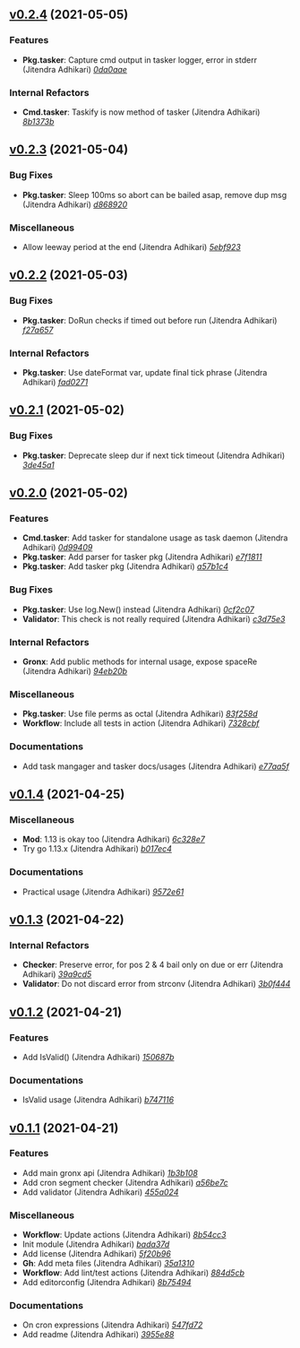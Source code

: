 ## [v0.2.4](https://github.com/adhocore/gronx/releases/tag/v0.2.4) (2021-05-05)

### Features
- **Pkg.tasker**: Capture cmd output in tasker logger, error in stderr (Jitendra Adhikari) [_0da0aae_](https://github.com/adhocore/gronx/commit/0da0aae)

### Internal Refactors
- **Cmd.tasker**: Taskify is now method of tasker (Jitendra Adhikari) [_8b1373b_](https://github.com/adhocore/gronx/commit/8b1373b)


## [v0.2.3](https://github.com/adhocore/gronx/releases/tag/v0.2.3) (2021-05-04)

### Bug Fixes
- **Pkg.tasker**: Sleep 100ms so abort can be bailed asap, remove dup msg (Jitendra Adhikari) [_d868920_](https://github.com/adhocore/gronx/commit/d868920)

### Miscellaneous
- Allow leeway period at the end (Jitendra Adhikari) [_5ebf923_](https://github.com/adhocore/gronx/commit/5ebf923)


## [v0.2.2](https://github.com/adhocore/gronx/releases/tag/v0.2.2) (2021-05-03)

### Bug Fixes
- **Pkg.tasker**: DoRun checks if timed out before run (Jitendra Adhikari) [_f27a657_](https://github.com/adhocore/gronx/commit/f27a657)

### Internal Refactors
- **Pkg.tasker**: Use dateFormat var, update final tick phrase (Jitendra Adhikari) [_fad0271_](https://github.com/adhocore/gronx/commit/fad0271)


## [v0.2.1](https://github.com/adhocore/gronx/releases/tag/v0.2.1) (2021-05-02)

### Bug Fixes
- **Pkg.tasker**: Deprecate sleep dur if next tick timeout (Jitendra Adhikari) [_3de45a1_](https://github.com/adhocore/gronx/commit/3de45a1)


## [v0.2.0](https://github.com/adhocore/gronx/releases/tag/v0.2.0) (2021-05-02)

### Features
- **Cmd.tasker**: Add tasker for standalone usage as task daemon (Jitendra Adhikari) [_0d99409_](https://github.com/adhocore/gronx/commit/0d99409)
- **Pkg.tasker**: Add parser for tasker pkg (Jitendra Adhikari) [_e7f1811_](https://github.com/adhocore/gronx/commit/e7f1811)
- **Pkg.tasker**: Add tasker pkg (Jitendra Adhikari) [_a57b1c4_](https://github.com/adhocore/gronx/commit/a57b1c4)

### Bug Fixes
- **Pkg.tasker**: Use log.New() instead (Jitendra Adhikari) [_0cf2c07_](https://github.com/adhocore/gronx/commit/0cf2c07)
- **Validator**: This check is not really required (Jitendra Adhikari) [_c3d75e3_](https://github.com/adhocore/gronx/commit/c3d75e3)

### Internal Refactors
- **Gronx**: Add public methods for internal usage, expose spaceRe (Jitendra Adhikari) [_94eb20b_](https://github.com/adhocore/gronx/commit/94eb20b)

### Miscellaneous
- **Pkg.tasker**: Use file perms as octal (Jitendra Adhikari) [_83f258d_](https://github.com/adhocore/gronx/commit/83f258d)
- **Workflow**: Include all tests in action (Jitendra Adhikari) [_7328cbf_](https://github.com/adhocore/gronx/commit/7328cbf)

### Documentations
- Add task mangager and tasker docs/usages (Jitendra Adhikari) [_e77aa5f_](https://github.com/adhocore/gronx/commit/e77aa5f)


## [v0.1.4](https://github.com/adhocore/gronx/releases/tag/v0.1.4) (2021-04-25)

### Miscellaneous
- **Mod**: 1.13 is okay too (Jitendra Adhikari) [_6c328e7_](https://github.com/adhocore/gronx/commit/6c328e7)
- Try go 1.13.x (Jitendra Adhikari) [_b017ec4_](https://github.com/adhocore/gronx/commit/b017ec4)

### Documentations
- Practical usage (Jitendra Adhikari) [_9572e61_](https://github.com/adhocore/gronx/commit/9572e61)


## [v0.1.3](https://github.com/adhocore/gronx/releases/tag/v0.1.3) (2021-04-22)

### Internal Refactors
- **Checker**: Preserve error, for pos 2 & 4 bail only on due or err (Jitendra Adhikari) [_39a9cd5_](https://github.com/adhocore/gronx/commit/39a9cd5)
- **Validator**: Do not discard error from strconv (Jitendra Adhikari) [_3b0f444_](https://github.com/adhocore/gronx/commit/3b0f444)


## [v0.1.2](https://github.com/adhocore/gronx/releases/tag/v0.1.2) (2021-04-21)

### Features
- Add IsValid() (Jitendra Adhikari) [_150687b_](https://github.com/adhocore/gronx/commit/150687b)

### Documentations
- IsValid usage (Jitendra Adhikari) [_b747116_](https://github.com/adhocore/gronx/commit/b747116)


## [v0.1.1](https://github.com/adhocore/gronx/releases/tag/v0.1.1) (2021-04-21)

### Features
- Add main gronx api (Jitendra Adhikari) [_1b3b108_](https://github.com/adhocore/gronx/commit/1b3b108)
- Add cron segment checker (Jitendra Adhikari) [_a56be7c_](https://github.com/adhocore/gronx/commit/a56be7c)
- Add validator (Jitendra Adhikari) [_455a024_](https://github.com/adhocore/gronx/commit/455a024)

### Miscellaneous
- **Workflow**: Update actions (Jitendra Adhikari) [_8b54cc3_](https://github.com/adhocore/gronx/commit/8b54cc3)
- Init module (Jitendra Adhikari) [_bada37d_](https://github.com/adhocore/gronx/commit/bada37d)
- Add license (Jitendra Adhikari) [_5f20b96_](https://github.com/adhocore/gronx/commit/5f20b96)
- **Gh**: Add meta files (Jitendra Adhikari) [_35a1310_](https://github.com/adhocore/gronx/commit/35a1310)
- **Workflow**: Add lint/test actions (Jitendra Adhikari) [_884d5cb_](https://github.com/adhocore/gronx/commit/884d5cb)
- Add editorconfig (Jitendra Adhikari) [_8b75494_](https://github.com/adhocore/gronx/commit/8b75494)

### Documentations
- On cron expressions (Jitendra Adhikari) [_547fd72_](https://github.com/adhocore/gronx/commit/547fd72)
- Add readme (Jitendra Adhikari) [_3955e88_](https://github.com/adhocore/gronx/commit/3955e88)
